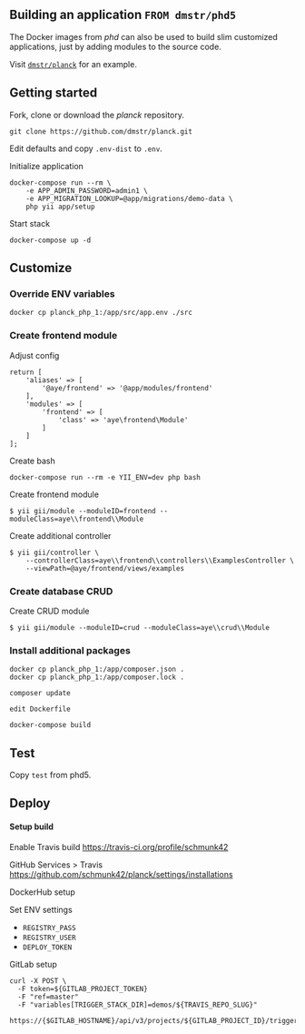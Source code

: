 ## Building an application `FROM dmstr/phd5`

The Docker images from *phd* can also be used to build slim customized applications, just by adding modules to the source code.

Visit [`dmstr/planck`](https://github.com/dmstr/planck) for an example.


## Getting started

Fork, clone or download the *planck* repository.

```
git clone https://github.com/dmstr/planck.git
```

Edit defaults and copy `.env-dist` to `.env`.

Initialize application

```
docker-compose run --rm \
    -e APP_ADMIN_PASSWORD=admin1 \
    -e APP_MIGRATION_LOOKUP=@app/migrations/demo-data \
    php yii app/setup
```

Start stack

```
docker-compose up -d
```


## Customize

### Override ENV variables

    docker cp planck_php_1:/app/src/app.env ./src

### Create frontend module

Adjust config

    return [
        'aliases' => [
            '@aye/frontend' => '@app/modules/frontend'
        ],
        'modules' => [
            'frontend' => [
                'class' => 'aye\frontend\Module'
            ]
        ]
    ];

Create bash    
    
    docker-compose run --rm -e YII_ENV=dev php bash

Create frontend module    
    
    $ yii gii/module --moduleID=frontend --moduleClass=aye\\frontend\\Module

Create additional controller

    $ yii gii/controller \
        --controllerClass=aye\\frontend\\controllers\\ExamplesController \
        --viewPath=@aye/frontend/views/examples

### Create database CRUD

Create CRUD module

	$ yii gii/module --moduleID=crud --moduleClass=aye\\crud\\Module



### Install additional packages
    
    docker cp planck_php_1:/app/composer.json .
    docker cp planck_php_1:/app/composer.lock .

    composer update
    
    edit Dockerfile
    
    docker-compose build

## Test

Copy `test` from phd5.

## Deploy

#### Setup build

Enable Travis build
https://travis-ci.org/profile/schmunk42

GitHub Services > Travis
https://github.com/schmunk42/planck/settings/installations

DockerHub setup

Set ENV settings

- `REGISTRY_PASS`
- `REGISTRY_USER`
- `DEPLOY_TOKEN`

GitLab setup

```
curl -X POST \
  -F token=${GITLAB_PROJECT_TOKEN} 
  -F "ref=master" 
  -F "variables[TRIGGER_STACK_DIR]=demos/${TRAVIS_REPO_SLUG}" 
  https://{$GITLAB_HOSTNAME}/api/v3/projects/${GITLAB_PROJECT_ID}/trigger/builds
```